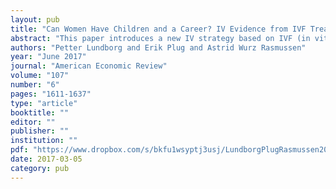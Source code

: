 ```yaml
---
layout: pub
title: "Can Women Have Children and a Career? IV Evidence from IVF Treatments"
abstract: "This paper introduces a new IV strategy based on IVF (in vitro fertilization) induced fertility variation among childless women to estimate the causal effect of having children on their career. For this purpose, we use administrative data on IVF treated women in Denmark. Because observed chances of IVF success do not depend on labor market histories, IVF treatment success provides a plausible instrument for childbearing. Our IV estimates indicate that fertility effects on earnings are: (a) negative, large and long lasting; (b) driven by fertility effects on hourly earnings and not so much on labor supply; and (c) much stronger at the extensive margin than at the intensive margin."
authors: "Petter Lundborg and Erik Plug and Astrid Wurz Rasmussen"
year: "June 2017"
journal: "American Economic Review"
volume: "107"
number: "6"
pages: "1611-1637"
type: "article"
booktitle: ""
editor: ""
publisher: ""
institution: ""
pdf: "https://www.dropbox.com/s/bkfu1wsyptj3usj/LundborgPlugRasmussen2017AER.pdf?dl=0"
date: 2017-03-05
category: pub
---
```

